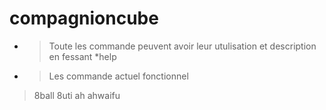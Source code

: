 # compagnioncube

- > Toute les commande peuvent avoir leur utulisation et description en fessant *help <nomcommande>
- > Les commande actuel fonctionnel

> 8ball
> 8uti
> ah
> ahwaifu
